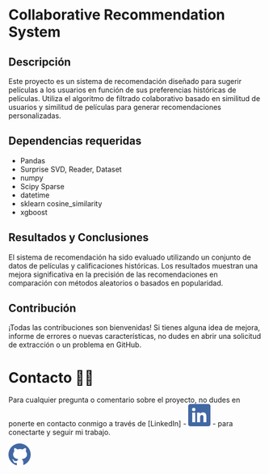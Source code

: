 # Collaborative Recommendation System

## Descripción

Este proyecto es un sistema de recomendación diseñado para sugerir películas a los usuarios en función de sus preferencias históricas de películas. Utiliza el algoritmo de filtrado colaborativo basado en similitud de usuarios y similitud de películas para generar recomendaciones personalizadas.

## Dependencias requeridas

- Pandas
- Surprise SVD, Reader, Dataset
- numpy
- Scipy Sparse
- datetime
- sklearn cosine_similarity
- xgboost

## Resultados y Conclusiones

El sistema de recomendación ha sido evaluado utilizando un conjunto de datos de películas y calificaciones históricas. Los resultados muestran una mejora significativa en la precisión de las recomendaciones en comparación con métodos aleatorios o basados en popularidad.

## Contribución

¡Todas las contribuciones son bienvenidas! Si tienes alguna idea de mejora, informe de errores o nuevas características, no dudes en abrir una solicitud de extracción o un problema en GitHub.

# Contacto 🧔🏻

Para cualquier pregunta o comentario sobre el proyecto, no dudes en ponerte en contacto conmigo a través de [LinkedIn] - [![Linkedin](https://raw.githubusercontent.com/alejoflop/ChallengeEncriptador/main/imagenes/linkedin.svg)](https://www.linkedin.com/in/alejandroflorezl/) - para conectarte y seguir mi trabajo.

[![GitHub](https://raw.githubusercontent.com/alejoflop/ChallengeEncriptador/main/imagenes/github.svg)](https://github.com/alejoflop)
